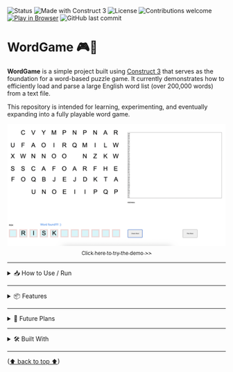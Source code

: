 ![Status](https://img.shields.io/badge/status-under--development-yellow)
![Made with Construct 3](https://img.shields.io/badge/built%20with-Construct%203-blue?logo=construct3)
![License](https://img.shields.io/badge/license-TBD-lightgrey)
![Contributions welcome](https://img.shields.io/badge/contributions-welcome-brightgreen)
[![Play in Browser](https://img.shields.io/badge/Play--Now-Browser-green?logo=google-chrome&logoColor=white)](https://hielo777.github.io/WordGame/)
![GitHub last commit](https://img.shields.io/github/last-commit/hielo777/WordGame)

<a id="readme-top"></a>

# WordGame 🎮🧠

**WordGame** is a simple project built using [Construct 3](https://www.construct.net/) that serves as the foundation for a word-based puzzle game. It currently demonstrates how to efficiently load and parse a large English word list (over 200,000 words) from a text file.

This repository is intended for learning, experimenting, and eventually expanding into a fully playable word game.

<p align="center">
  <a href="https://hielo777.github.io/WordGame/">
    <img src="demoPic.png" alt="Thumbstick controls in Construct 3" />
  </a>
  <br />
  <a href="https://hielo777.github.io/WordGame/">
    <sub>Click here to try the demo >></sub>
  </a>
</p>

---

<details>
<summary> 📥 How to Use / Run </summary>


1. Open the project with **Construct 3** (https://editor.construct.net/).
2. Run the layout or preview the project.
3. The game will load the word list automatically and store it for future use in gameplay.

> Make sure you have access to the internet or a licensed version of Construct 3 if using features that require it.
>> The basic versions of this projects should be under the free version restrictions, to allow anyone to check it out

<p align="right">(<a href="#readme-top">⬆  back to top  ⬆</a>)</p>
</details>

---

<details>
<summary> 📦 Features </summary>

- [x] Loads a large, ordered list of English words (200,000+ entries).
- [x] Lightweight and minimal use of Construct 3 events.
- [x] Designed to be modular and easy to expand into a full game.
- [x] Exported HTML files that can be used to test the game when deployed in a server.
- [x] Sample project that illustrates how to pick a random word from the dictionary.
- [x] Sample project has basic game mechanics that:
> - Loads a grid of random letters at the start of the layout
> - Allow players to drag the random letters to alloted letters paces
> - Allow players to form words that can be searched in the loaded dictionary
> - Takes the word formed by the players and shows if the word is in the dictionary

<p align="right">(<a href="#readme-top">⬆  back to top  ⬆</a>)</p>
</details>

---

<details>
<summary> 🚧 Future Plans </summary>
## 

Planned features for upcoming versions include:

- [ ] A basic game mechanic that allows players to drag and arrange letters to form words.
- [ ] Improve word search mechanic in the sample project.
- [ ] Real-time validation of user-created words against the loaded dictionary.
- [ ] Scoring, time-based challenges, and other gameplay elements.
- [ ] Improved UI/UX and mobile support.
- [ ] Add a *Publish* section detailing how to test a web version of the game.

<p align="right">(<a href="#readme-top">⬆  back to top  ⬆</a>)</p>
</details>

---

<details>
<summary> 🛠️ Built With </summary>

- [Construct 3](https://www.construct.net/) – Visual game engine used to create and manage the project.

A million thanks to the [Construct community](https://www.construct.net/en/forum) and to the kind people of [Scirra](https://www.construct.net/en).

<p align="right">(<a href="#readme-top">⬆  back to top  ⬆</a>)</p>
</details>

---



<p align="left">(<a href="#readme-top">⬆  back to top  ⬆</a>)</p>
